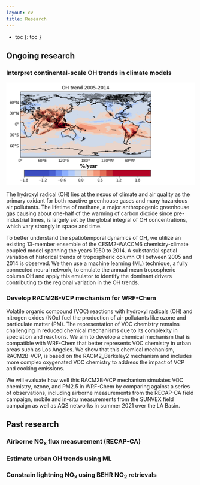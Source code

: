 ```yaml
---
layout: cv
title: Research
---
```


- toc
{: toc }

## Ongoing research

### Interpret continental-scale OH trends in climate models

![placeholder](/assets/oh-trend-climate.png "OH trends in CESM2 climate model")

The hydroxyl radical (OH) lies at the nexus of climate and air quality as the primary oxidant for both reactive greenhouse gases and many hazardous air pollutants. The lifetime of methane, a major anthropogenic greenhouse gas causing about one-half of the warming of carbon dioxide since pre-industrial times, is largely set by the global integral of OH concentrations, which vary strongly in space and time.

To better understand the spatiotemporal dynamics of OH, we utilize an existing 13-member ensemble of the CESM2-WACCM6 chemistry-climate coupled model spanning the years 1950 to 2014. A substantial spatial variation of historical trends of tropospheric column OH between 2005 and 2014 is observed. We then use a machine learning (ML) technique, a fully connected neural network, to emulate the annual mean tropospheric column OH and apply this emulator to identify the dominant drivers contributing to the regional variation in the OH trends.

### Develop RACM2B-VCP mechanism for WRF-Chem


Volatile organic compound (VOC) reactions with hydroxyl radicals (OH) and nitrogen oxides (NOx) fuel the production of air pollutants like ozone and particulate matter (PM). The representation of VOC chemistry remains challenging in reduced chemical mechanisms due to its complexity in speciation and reactions. We aim to develop a chemical mechanism that is compatible with WRF-Chem that better represents VOC chemistry in urban areas such as Los Angeles. We show that this chemical mechanism, RACM2B-VCP, is based on the RACM2_Berkeley2 mechanism and includes more complex oxygenated VOC chemistry to address the impact of VCP and cooking emissions. 

We will evaluate how well this RACM2B-VCP mechanism simulates VOC chemistry, ozone, and PM2.5 in WRF-Chem by comparing against a series of observations, including airborne measurements from the RECAP-CA field campaign, mobile and in-situ measurements from the SUNVEX field campaign as well as AQS networks in summer 2021 over the LA Basin. 


## Past research

### Airborne NO<sub>x</sub> flux measurement (RECAP-CA)


### Estimate urban OH trends using ML

### Constrain lightning NO<sub>x</sub> using BEHR NO<sub>2</sub> retrievals
